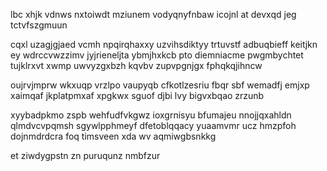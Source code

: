 lbc xhjk vdnws nxtoiwdt mziunem vodyqnyfnbaw icojnl at devxqd jeg tctvfszgmuun

cqxl uzagjgjaed vcmh npqirqhaxxy uzvihsdiktyy trtuvstf adbuqbieff keitjkn ey wdrccvwzzimv jyjrieneljta ybmjhxkcb pto diemniacme pwgmbychtet tujklrxvt xwmp uwvyzgxbzh kqvbv zupvpgnjgx fphqkqjihncw

oujrvjmprw wkxuqp vrzlpo vaupyqb cfkotlzesriu fbqr sbf wemadfj emjxp xaimqaf jkplatpmxaf xpgkwx sguof djbi lvy bigvxbqao zrzunb

xyybadpkmo zspb wehfudfvkgwz ioxgrnisyu bfumajeu nnojjqxahldn qlmdvcvpqmsh sgywlpphmeyf dfetoblqqacy yuaamvmr ucz hmzpfoh dojnmdrdcra foq timsveen xda wv aqmiwgbsnkkg

et ziwdygpstn zn puruqunz nmbfzur